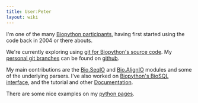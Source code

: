 ```yaml
---
title: User:Peter
layout: wiki
---
```


I'm one of the many [Biopython participants](Participants "wikilink"),
having first started using the code back in 2004 or there abouts.

We're currently exploring using [git for Biopython's source
code](GitMigration "wikilink"). My [personal git
branches](http://github.com/peterjc) can be found on
[github](http://www.github.com).

My main contributions are the [Bio.SeqIO](SeqIO "wikilink") and
[Bio.AlignIO](AlignIO "wikilink") modules and some of the underlying
parsers. I've also worked on [Biopython's BioSQL
interface](BioSQL "wikilink"), and the tutorial and other
[Documentation](Documentation "wikilink").

There are some nice examples on my [python
pages](http://www.warwick.ac.uk/go/peter_cock/python/).

